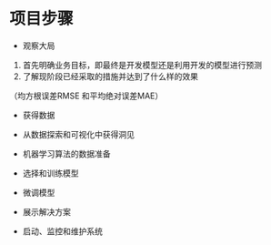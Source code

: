 # 项目步骤


* 观察大局

1. 首先明确业务目标，即最终是开发模型还是利用开发的模型进行预测
2. 了解现阶段已经采取的措施并达到了什么样的效果

（均方根误差RMSE 和平均绝对误差MAE）

* 获得数据



* 从数据探索和可视化中获得洞见

* 机器学习算法的数据准备

* 选择和训练模型

* 微调模型

* 展示解决方案

* 启动、监控和维护系统
